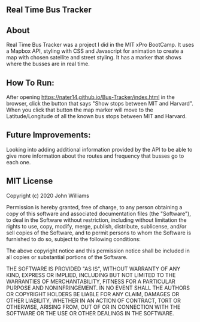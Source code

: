 ## Real Time Bus Tracker

## About
  Real Time Bus Tracker was a project I did in the MIT xPro BootCamp. It uses a Mapbox API, styling with CSS and Javascript for animation to create a map with chosen
  satellite and street styling. It has a marker that shows where the busses are in real time.

## How To Run:  
  After opening https://nater14.github.io/Bus-Tracker/index.html in the browser, click the button that says "Show stops between MIT and Harvard". When you click that 
  button the map marker will move to the Latitude/Longitude of all the known bus stops between MIT and Harvard.

## Future Improvements:   

  Looking into adding additional information provided by the API to be able to give more information about the routes and frequency that busses go to each one.
 ## MIT License

   Copyright (c) 2020 John Williams

   Permission is hereby granted, free of charge, to any person obtaining a copy
   of this software and associated documentation files (the "Software"), to deal
   in the Software without restriction, including without limitation the rights
   to use, copy, modify, merge, publish, distribute, sublicense, and/or sell
   copies of the Software, and to permit persons to whom the Software is
   furnished to do so, subject to the following conditions:

   The above copyright notice and this permission notice shall be included in all
   copies or substantial portions of the Software.

   THE SOFTWARE IS PROVIDED "AS IS", WITHOUT WARRANTY OF ANY KIND, EXPRESS OR
   IMPLIED, INCLUDING BUT NOT LIMITED TO THE WARRANTIES OF MERCHANTABILITY,
   FITNESS FOR A PARTICULAR PURPOSE AND NONINFRINGEMENT. IN NO EVENT SHALL THE
   AUTHORS OR COPYRIGHT HOLDERS BE LIABLE FOR ANY CLAIM, DAMAGES OR OTHER
   LIABILITY, WHETHER IN AN ACTION OF CONTRACT, TORT OR OTHERWISE, ARISING FROM,
   OUT OF OR IN CONNECTION WITH THE SOFTWARE OR THE USE OR OTHER DEALINGS IN THE
   SOFTWARE.
